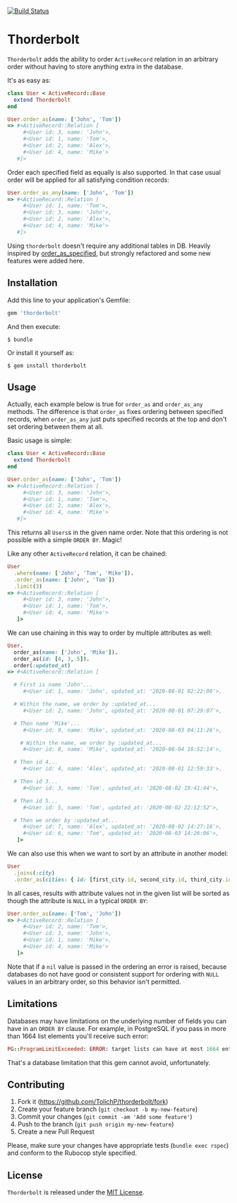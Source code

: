 [![Build Status](https://travis-ci.org/TolichP/thorderbolt.svg?branch=master)](https://travis-ci.org/TolichP/thorderbolt)

# Thorderbolt

`Thorderbolt` adds the ability to order `ActiveRecord` relation in an arbitrary order without having to store anything extra in the database.

It's as easy as:

```ruby
class User < ActiveRecord::Base
  extend Thorderbolt
end

User.order_as(name: ['John', 'Tom'])
=> #<ActiveRecord::Relation [
     #<User id: 3, name: 'John'>,
     #<User id: 1, name: 'Tom'>,
     #<User id: 2, name: 'Alex'>,
     #<User id: 4, name: 'Mike'>
   #]>
```

Order each specified field as equally is also supported.
In that case usual order will be applied for all satisfying condition records:

```ruby
User.order_as_any(name: ['John', 'Tom'])
=> #<ActiveRecord::Relation [
     #<User id: 1, name: 'Tom'>,
     #<User id: 3, name: 'John'>,
     #<User id: 2, name: 'Alex'>,
     #<User id: 4, name: 'Mike'>
   #]>
```

Using `thorderbolt` doesn't require any additional tables in DB.
Heavily inspired by [order_as_specified](https://github.com/panorama-ed/order_as_specified), but strongly refactored and some new features were added here.

## Installation

Add this line to your application's Gemfile:

```ruby
gem 'thorderbolt'
```

And then execute:

    $ bundle

Or install it yourself as:

    $ gem install thorderbolt

## Usage

Actually, each example below is true for `order_as` and `order_as_any` methods. The difference is that `order_as` fixes ordering between specified records, when `order_as_any` just puts specified records at the top and don't set ordering between them at all.

Basic usage is simple:

```ruby
class User < ActiveRecord::Base
  extend Thorderbolt
end

User.order_as(name: ['John', 'Tom'])
=> #<ActiveRecord::Relation [
     #<User id: 3, name: 'John'>,
     #<User id: 1, name: 'Tom'>,
     #<User id: 2, name: 'Alex'>,
     #<User id: 4, name: 'Mike'>
   #]>
```

This returns all `Users`s in the given name order. Note that this
ordering is not possible with a simple `ORDER BY`. Magic!

Like any other `ActiveRecord` relation, it can be chained:

```ruby
User
  .where(name: ['John', 'Tom', 'Mike']).
  .order_as(name: ['John', 'Tom'])
  .limit(3)
=> #<ActiveRecord::Relation [
     #<User id: 3, name: 'John'>,
     #<User id: 1, name: 'Tom'>,
     #<User id: 4, name: 'Mike'>
   ]>
```

We can use chaining in this way to order by multiple attributes as well:

```ruby
User.
  order_as(name: ['John', 'Mike']).
  order_as(id: [4, 3, 5]).
  order(:updated_at)
=> #<ActiveRecord::Relation [

  # First is name 'John'...
     #<User id: 1, name: 'John', updated_at: '2020-08-01 02:22:00'>,

  # Within the name, we order by :updated_at...
     #<User id: 2, name: 'John', updated_at: '2020-08-01 07:29:07'>,

  # Then name 'Mike'...
     #<User id: 9, name: 'Mike', updated_at: '2020-08-03 04:11:26'>,

    # Within the name, we order by :updated_at...
     #<User id: 8, name: 'Mike', updated_at: '2020-08-04 18:52:14'>,

  # Then id 4...
     #<User id: 4, name: 'Alex', updated_at: '2020-08-01 12:59:33'>,

  # Then id 3...
     #<User id: 3, name: 'Tom', updated_at: '2020-08-02 19:41:44'>,

  # Then id 5...
     #<User id: 5, name: 'Tom', updated_at: '2020-08-02 22:12:52'>,

  # Then we order by :updated_at...
     #<User id: 7, name: 'Alex', updated_at: '2020-08-02 14:27:16'>,
     #<User id: 6, name: 'Tom', updated_at: '2020-08-03 14:26:06'>,
   ]>
```

We can also use this when we want to sort by an attribute in another model:

```ruby
User
  .joins(:city)
  .order_as(cities: { id: [first_city.id, second_city.id, third_city.id] })
```

In all cases, results with attribute values not in the given list will be
sorted as though the attribute is `NULL` in a typical `ORDER BY`:

```ruby
User.order_as(name: ['Tom', 'John'])
=> #<ActiveRecord::Relation [
     #<User id: 2, name: 'Tom'>,
     #<User id: 3, name: 'John'>,
     #<User id: 1, name: 'Mike'>,
     #<User id: 4, name: 'Mike'>
   ]>
```

Note that if a `nil` value is passed in the ordering an error is raised, because
databases do not have good or consistent support for ordering with `NULL` values
in an arbitrary order, so this behavior isn't permitted.

## Limitations

Databases may have limitations on the underlying number of fields you can have
in an `ORDER BY` clause. For example, in PostgreSQL if you pass in more than
1664 list elements you'll receive such error:

```ruby
PG::ProgramLimitExceeded: ERROR: target lists can have at most 1664 entries
```
That's a database limitation that this gem cannot avoid, unfortunately.

## Contributing

1. Fork it (https://github.com/TolichP/thorderbolt/fork)
2. Create your feature branch (`git checkout -b my-new-feature`)
3. Commit your changes (`git commit -am 'Add some feature'`)
4. Push to the branch (`git push origin my-new-feature`)
5. Create a new Pull Request

Please, make sure your changes have appropriate tests (`bundle exec rspec`) and conform to the Rubocop style specified.

## License

`Thorderbolt` is released under the [MIT License](https://github.com/TolichP/thorderbolt/blob/master/LICENSE.txt).